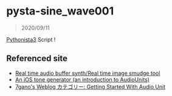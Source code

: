# pysta-sine_wave001

> 2020/09/11


[Pythonista3](http://omz-software.com/pythonista/) Script !


## Referenced site

- [Real time audio buffer synth/Real time image smudge tool](https://forum.omz-software.com/topic/5155/real-time-audio-buffer-synth-real-time-image-smudge-tool)
- [An iOS tone generator (an introduction to AudioUnits)](https://www.cocoawithlove.com/2010/10/ios-tone-generator-introduction-to.html)
- [7gano's Weblog カテゴリー: Getting Started With Audio Unit](https://7gano.wordpress.com/category/getting-started-with-audio-unit/page/2/)
